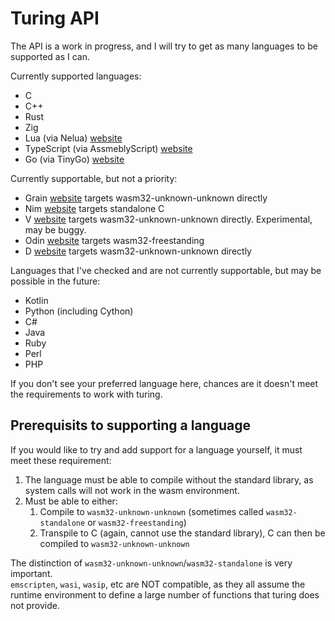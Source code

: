 # Turing API

The API is a work in progress, and I will try to get as many languages to be supported as I can.  

Currently supported languages:  
- C
- C++
- Rust
- Zig
- Lua (via Nelua)                 [website](https://nelua.io/)
- TypeScript (via AssmeblyScript) [website](https://www.assemblyscript.org/)
- Go (via TinyGo)                 [website](https://tinygo.org/)

Currently supportable, but not a priority:
- Grain [website](https://grain-lang.org/) targets wasm32-unknown-unknown directly
- Nim   [website](https://nim-lang.org/)   targets standalone C
- V     [website](https://vlang.io/)       targets wasm32-unknown-unknown directly. Experimental, may be buggy.
- Odin  [website](https://odin-lang.org/)  targets wasm32-freestanding
- D     [website](https://dlang.org/)      targets wasm32-unknown-unknown directly

Languages that I've checked and are not currently supportable, but may be possible in the future:
- Kotlin
- Python (including Cython)
- C#
- Java
- Ruby
- Perl
- PHP


If you don't see your preferred language here, chances are it doesn't meet the requirements to work with turing.  

## Prerequisits to supporting a language
If you would like to try and add support for a language yourself, it must meet these requirement:  
1. The language must be able to compile without the standard library, as system calls will not work in the wasm environment.  
2. Must be able to either:
    1. Compile to `wasm32-unknown-unknown` (sometimes called `wasm32-standalone` or `wasm32-freestanding`)
    2. Transpile to C (again, cannot use the standard library), C can then be compiled to `wasm32-unknown-unknown`

The distinction of `wasm32-unknown-unknown`/`wasm32-standalone` is very important.  
`emscripten`, `wasi`, `wasip`, etc are NOT compatible, as they all assume the runtime
environment to define a large number of functions that turing does not provide.  



